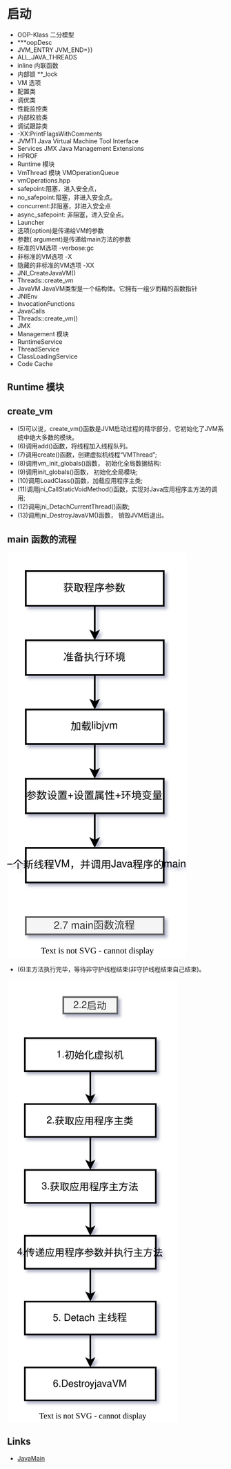 # 启动

- OOP-Klass 二分模型
- ***oopDesc
- JVM_ENTRY JVM_END=}}
- ALL_JAVA_THREADS
- inline 内联函数
- 内部锁 **_lock
- VM 选项
- 配置类
- 调优类
- 性能监控类
- 内部校验类
- 调试跟踪类
- -XX:PrintFlagsWithComments 
- JVMTI Java Virtual Machine Tool Interface
- Services JMX Java Management Extensions
- HPROF
- Runtime 模块
- VmThread 模块 VMOperationQueue
- vmOperations.hpp
- safepoint:阻塞，进入安全点，
- no_safepoint:阻塞，非进入安全点。
- concurrent:非阻塞，非进入安全点
- async_safepoint: 非阻塞，进入安全点。
- Launcher
- 选项(option)是传递给VM的参数
- 参数( argument)是传递给main方法的参数
- 标准的VM选项 -verbose:gc
- 非标准的VM选项 -X
- 隐藏的非标准的VM选项 -XX
- JNI_CreateJavaVM()
- Threads::create_vm
- JavaVM  JavaVM类型是一个结构体。它拥有一组少而精的函数指针
- JNIEnv 
- InvocationFunctions
- JavaCalls
- Threads::create_vm()
- JMX
- Management 模块
- RuntimeService
- ThreadService
- ClassLoadingService
- Code Cache

## Runtime 模块


## create_vm

- (5)可以说，create_vm()函数是JVM启动过程的精华部分，它初始化了JVM系统中绝大多数的模块。
- (6)调用add()函数，将线程加入线程队列。
- (7)调用create()函数，创建虚拟机线程“VMThread”;
- (8)调用vm_init_globals()函数， 初始化全局数据结构:
- (9)调用init_globals()函数， 初始化全局模块;
- (10)调用LoadClass()函数，加载应用程序主类;
- (11)调用jni_CallStaticVoidMethod()函数，实现对Java应用程序主方法的调用;
- (12)调用jni_DetachCurrentThread()函数;
- (13)调用jni_DestroyJavaVM()函数， 销毁JVM后退出。

## main 函数的流程

![2.7-main函数执行流程.svg](./images/2.7-main函数执行流程.svg)

- (6)主方法执行完毕，等待非守护线程结束(非守护线程结束自己结束)。

![JavaMain程序流程.drawio.svg](./images/JavaMain程序流程.drawio.svg)

## Links

- [JavaMain](https://github.com/openjdk/jdk18/blob/master/src/java.base/share/native/libjli/java.c#L389)